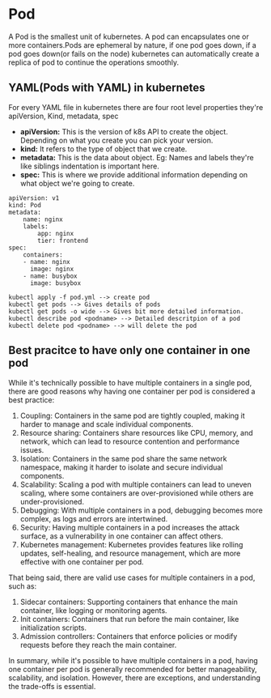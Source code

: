 # Pod

A Pod is the smallest unit of kubernetes. A pod can encapsulates one or more containers.Pods are ephemeral by nature, if one pod goes down, if a pod goes down(or fails on the node) kubernetes can automatically create a replica of pod to continue the operations smoothly.

## YAML(Pods with YAML) in kubernetes

For every YAML file in kubernetes there are four root level properties they're apiVersion, Kind, metadata, spec

- **apiVersion:** This is the version of k8s API to create the object. Depending on what you create you can pick your version.
- **kind:** It refers to the type of object that we create.
- **metadata:** This is the data about object. Eg: Names and labels they're like siblings indentation is important here.
- **spec:** This is where we provide additional information depending on what object we're going to create.

```
apiVersion: v1
kind: Pod
metadata:
    name: nginx
    labels:
        app: nginx
        tier: frontend
spec:
    containers:
    - name: nginx
      image: nginx
    - name: busybox
      image: busybox
```

```
kubectl apply -f pod.yml --> create pod
kubectl get pods --> Gives details of pods
kubectl get pods -o wide --> Gives bit more detailed information.
kubectl describe pod <podname> --> Detailed descritpion of a pod
kubectl delete pod <podname> --> will delete the pod
```

## Best pracitce to have only one container in one pod

While it's technically possible to have multiple containers in a single pod, there are good reasons why having one container per pod is considered a best practice:

1. Coupling: Containers in the same pod are tightly coupled, making it harder to manage and scale individual components.
2. Resource sharing: Containers share resources like CPU, memory, and network, which can lead to resource contention and performance issues.
3. Isolation: Containers in the same pod share the same network namespace, making it harder to isolate and secure individual components.
4. Scalability: Scaling a pod with multiple containers can lead to uneven scaling, where some containers are over-provisioned while others are under-provisioned.
5. Debugging: With multiple containers in a pod, debugging becomes more complex, as logs and errors are intertwined.
6. Security: Having multiple containers in a pod increases the attack surface, as a vulnerability in one container can affect others.
7. Kubernetes management: Kubernetes provides features like rolling updates, self-healing, and resource management, which are more effective with one container per pod.

That being said, there are valid use cases for multiple containers in a pod, such as:

1. Sidecar containers: Supporting containers that enhance the main container, like logging or monitoring agents.
2. Init containers: Containers that run before the main container, like initialization scripts.
3. Admission controllers: Containers that enforce policies or modify requests before they reach the main container.

In summary, while it's possible to have multiple containers in a pod, having one container per pod is generally recommended for better manageability, scalability, and isolation. However, there are exceptions, and understanding the trade-offs is essential.
